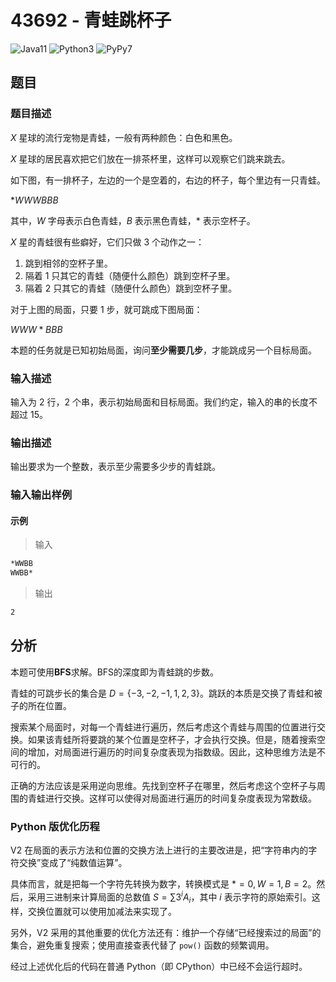 # 43692 - 青蛙跳杯子

![Java11](https://img.shields.io/badge/Java11-AC-green)
![Python3](https://img.shields.io/badge/Python3-AC-green)
![PyPy7](https://img.shields.io/badge/PyPy7-AC-green)

## 题目

### 题目描述

$X$ 星球的流行宠物是青蛙，一般有两种颜色：白色和黑色。

$X$ 星球的居民喜欢把它们放在一排茶杯里，这样可以观察它们跳来跳去。

如下图，有一排杯子，左边的一个是空着的，右边的杯子，每个里边有一只青蛙。

$*WWWBBB$

其中，$W$ 字母表示白色青蛙，$B$ 表示黑色青蛙，$*$ 表示空杯子。

$X$ 星的青蛙很有些癖好，它们只做 3 个动作之一：

1. 跳到相邻的空杯子里。
2. 隔着 1 只其它的青蛙（随便什么颜色）跳到空杯子里。
3. 隔着 2 只其它的青蛙（随便什么颜色）跳到空杯子里。

对于上图的局面，只要 1 步，就可跳成下图局面：

$WWW*BBB$

本题的任务就是已知初始局面，询问**至少需要几步**，才能跳成另一个目标局面。

### 输入描述

输入为 2 行，2 个串，表示初始局面和目标局面。我们约定，输入的串的长度不超过 15。

### 输出描述

输出要求为一个整数，表示至少需要多少步的青蛙跳。

### 输入输出样例

#### 示例

> 输入

```txt
*WWBB
WWBB*
```

> 输出

```txt
2
```

## 分析

本题可使用**BFS**求解。BFS的深度即为青蛙跳的步数。

青蛙的可跳步长的集合是 $D = \{-3, -2, -1, 1, 2, 3\}$。跳跃的本质是交换了青蛙和被子的所在位置。

搜索某个局面时，对每一个青蛙进行遍历，然后考虑这个青蛙与周围的位置进行交换。如果该青蛙所将要跳的某个位置是空杯子，才会执行交换。但是，随着搜索空间的增加，对局面进行遍历的时间复杂度表现为指数级。因此，这种思维方法是不可行的。

正确的方法应该是采用逆向思维。先找到空杯子在哪里，然后考虑这个空杯子与周围的青蛙进行交换。这样可以使得对局面进行遍历的时间复杂度表现为常数级。

### Python 版优化历程

V2 在局面的表示方法和位置的交换方法上进行的主要改进是，把“字符串内的字符交换”变成了“纯数值运算”。

具体而言，就是把每一个字符先转换为数字，转换模式是 $* = 0, W = 1, B = 2$。然后，采用三进制来计算局面的总数值 $S = \sum{3^i A_i}$，其中 $i$ 表示字符的原始索引。这样，交换位置就可以使用加减法来实现了。

另外，V2 采用的其他重要的优化方法还有：维护一个存储“已经搜索过的局面”的集合，避免重复搜索；使用直接查表代替了 `pow()` 函数的频繁调用。

经过上述优化后的代码在普通 Python（即 CPython）中已经不会运行超时。
